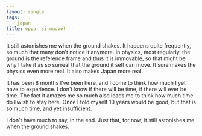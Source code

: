 ```yaml
---
layout: single
tags:
  - japan
title: eppur si muove!
---
```


It still astonishes me when the ground shakes. It happens quite frequently, so much that many don't notice it anymore. In physics, most regularly, the ground is the reference frame and thus it is immovable, so that might be why I take it as so surreal that the ground it self can move. It sure makes the physics even more real. It also makes Japan more real.

It has been 8 months I've been here, and I come to think how much I yet have to experience. I don't know if there will be time, if there will ever be time. The fact it amazes me so much also leads me to think how much time do I wish to stay here. Once I told myself 10 years would be good, but that is so much time, and yet insufficient.

I don't have much to say, in the end. Just that, for now, it still astonishes me when the ground shakes.
